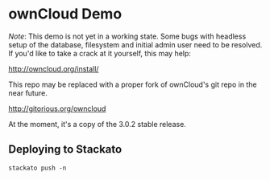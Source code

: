 # ownCloud Demo 

*Note*: This demo is not yet in a working state. Some bugs with headless
setup of the database, filesystem and initial admin user need to be
resolved. If you'd like to take a crack at it yourself, this may help:

http://owncloud.org/install/

This repo may be replaced with a proper fork of ownCloud's git
repo in the near future.

http://gitorious.org/owncloud

At the moment, it's a copy of the 3.0.2 stable release.

## Deploying to Stackato

    stackato push -n

